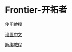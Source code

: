 # Frontier-开拓者

[使用教程](/GTA5/frontier/use.md)

[设置中文](/GTA5/frontier/zhongwen.md)

[解绑教程](/GTA5/frontier/hwid.md)